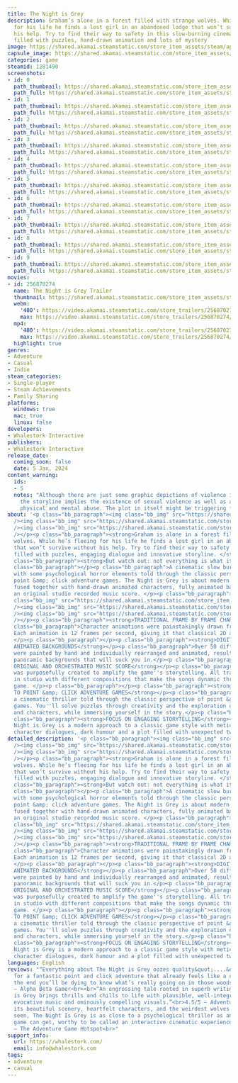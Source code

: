 ```yaml
---
title: The Night is Grey
description: Graham’s alone in a forest filled with strange wolves. While he’s fleeing
  for his life he finds a lost girl in an abandoned lodge that won’t survive without
  his help. Try to find their way to safety in this slow-burning cinematic thriller
  filled with puzzles, hand-drawn animation and lots of mystery
image: https://shared.akamai.steamstatic.com/store_item_assets/steam/apps/1281490/header.jpg?t=1732710355
capsule_image: https://shared.akamai.steamstatic.com/store_item_assets/steam/apps/1281490/capsule_231x87.jpg?t=1732710355
categories: game
steamid: 1281490
screenshots:
- id: 0
  path_thumbnail: https://shared.akamai.steamstatic.com/store_item_assets/steam/apps/1281490/ss_9285a672f168e8e56586624d0471fda5ffd690bc.600x338.jpg?t=1732710355
  path_full: https://shared.akamai.steamstatic.com/store_item_assets/steam/apps/1281490/ss_9285a672f168e8e56586624d0471fda5ffd690bc.1920x1080.jpg?t=1732710355
- id: 1
  path_thumbnail: https://shared.akamai.steamstatic.com/store_item_assets/steam/apps/1281490/ss_8764b8cace7e5b34004925e16291ced1a22239fe.600x338.jpg?t=1732710355
  path_full: https://shared.akamai.steamstatic.com/store_item_assets/steam/apps/1281490/ss_8764b8cace7e5b34004925e16291ced1a22239fe.1920x1080.jpg?t=1732710355
- id: 2
  path_thumbnail: https://shared.akamai.steamstatic.com/store_item_assets/steam/apps/1281490/ss_bea99682f8448f1c948a31ff834c19114bc43962.600x338.jpg?t=1732710355
  path_full: https://shared.akamai.steamstatic.com/store_item_assets/steam/apps/1281490/ss_bea99682f8448f1c948a31ff834c19114bc43962.1920x1080.jpg?t=1732710355
- id: 3
  path_thumbnail: https://shared.akamai.steamstatic.com/store_item_assets/steam/apps/1281490/ss_32f48342659cec58aae3e1840d6911d92ec48103.600x338.jpg?t=1732710355
  path_full: https://shared.akamai.steamstatic.com/store_item_assets/steam/apps/1281490/ss_32f48342659cec58aae3e1840d6911d92ec48103.1920x1080.jpg?t=1732710355
- id: 4
  path_thumbnail: https://shared.akamai.steamstatic.com/store_item_assets/steam/apps/1281490/ss_221f3fe3b80ac15fad0ca75ad8d1eda29fd920ec.600x338.jpg?t=1732710355
  path_full: https://shared.akamai.steamstatic.com/store_item_assets/steam/apps/1281490/ss_221f3fe3b80ac15fad0ca75ad8d1eda29fd920ec.1920x1080.jpg?t=1732710355
- id: 5
  path_thumbnail: https://shared.akamai.steamstatic.com/store_item_assets/steam/apps/1281490/ss_dda8db1c05c6954e8d93b7fc1f1c8a3f9ccba0a2.600x338.jpg?t=1732710355
  path_full: https://shared.akamai.steamstatic.com/store_item_assets/steam/apps/1281490/ss_dda8db1c05c6954e8d93b7fc1f1c8a3f9ccba0a2.1920x1080.jpg?t=1732710355
- id: 6
  path_thumbnail: https://shared.akamai.steamstatic.com/store_item_assets/steam/apps/1281490/ss_0e5d75774639410e7bb0a3a97c26fb549f5780ee.600x338.jpg?t=1732710355
  path_full: https://shared.akamai.steamstatic.com/store_item_assets/steam/apps/1281490/ss_0e5d75774639410e7bb0a3a97c26fb549f5780ee.1920x1080.jpg?t=1732710355
- id: 7
  path_thumbnail: https://shared.akamai.steamstatic.com/store_item_assets/steam/apps/1281490/ss_8834b9f69137816f653df48aec43f1fd9283816d.600x338.jpg?t=1732710355
  path_full: https://shared.akamai.steamstatic.com/store_item_assets/steam/apps/1281490/ss_8834b9f69137816f653df48aec43f1fd9283816d.1920x1080.jpg?t=1732710355
- id: 8
  path_thumbnail: https://shared.akamai.steamstatic.com/store_item_assets/steam/apps/1281490/ss_f4e56ffe994dc14e1fc68201894789eb4aa35628.600x338.jpg?t=1732710355
  path_full: https://shared.akamai.steamstatic.com/store_item_assets/steam/apps/1281490/ss_f4e56ffe994dc14e1fc68201894789eb4aa35628.1920x1080.jpg?t=1732710355
- id: 9
  path_thumbnail: https://shared.akamai.steamstatic.com/store_item_assets/steam/apps/1281490/ss_62e627e3e3faba98bb170480f07552109badbae5.600x338.jpg?t=1732710355
  path_full: https://shared.akamai.steamstatic.com/store_item_assets/steam/apps/1281490/ss_62e627e3e3faba98bb170480f07552109badbae5.1920x1080.jpg?t=1732710355
movies:
- id: 256870274
  name: The Night is Grey Trailer
  thumbnail: https://shared.akamai.steamstatic.com/store_item_assets/steam/apps/256870274/movie.293x165.jpg?t=1706175698
  webm:
    '480': https://video.akamai.steamstatic.com/store_trailers/256870274/movie480_vp9.webm?t=1706175698
    max: https://video.akamai.steamstatic.com/store_trailers/256870274/movie_max_vp9.webm?t=1706175698
  mp4:
    '480': https://video.akamai.steamstatic.com/store_trailers/256870274/movie480.mp4?t=1706175698
    max: https://video.akamai.steamstatic.com/store_trailers/256870274/movie_max.mp4?t=1706175698
  highlight: true
genres:
- Adventure
- Casual
- Indie
steam_categories:
- Single-player
- Steam Achievements
- Family Sharing
platforms:
  windows: true
  mac: true
  linux: false
developers:
- Whalestork Interactive
publishers:
- Whalestork Interactive
release_date:
  coming_soon: false
  date: 5 Jan, 2024
content_warning:
  ids:
  - 5
  notes: "Although there are just some graphic depictions of violence in the game,
    the storyline implies the existence of sexual violence as well as a history of
    physical and mental abuse. The plot in itself might be triggering for some players.\r\n\r\n"
about: '<p class="bb_paragraph"><img class="bb_img" src="https://shared.akamai.steamstatic.com/store_item_assets/steam/apps/1281490/extras/tnig-quotes_steam.png?t=1732710355"
  /><img class="bb_img" src="https://shared.akamai.steamstatic.com/store_item_assets/steam/apps/1281490/extras/SD01.png?t=1732710355"
  /><img class="bb_img" src="https://shared.akamai.steamstatic.com/store_item_assets/steam/apps/1281490/extras/TNIG_GIF_STEAM_1.gif?t=1732710355"
  /></p><p class="bb_paragraph"><strong>Graham is alone in a forest filled with strange
  wolves. While he’s fleeing for his life he finds a lost girl in an abandoned lodge
  that won’t survive without his help. Try to find their way to safety in this game
  filled with puzzles, engaging dialogue and innovative storyline. </strong></p><p
  class="bb_paragraph"><strong>But watch out: not everything is what it seems.</strong></p><p
  class="bb_paragraph"></p><p class="bb_paragraph">A cinematic slow burn thriller
  with some psychological horror elements told through the classic perspective of
  point &amp; click adventure games. The Night is Grey is about modern storytelling
  fused together with hand-drawn animated characters, fully animated backgrounds and
  an original studio recorded music score. </p><p class="bb_paragraph"></p><p class="bb_paragraph"><img
  class="bb_img" src="https://shared.akamai.steamstatic.com/store_item_assets/steam/apps/1281490/extras/TNIG_GIF_STEAM_2.gif?t=1732710355"
  /><img class="bb_img" src="https://shared.akamai.steamstatic.com/store_item_assets/steam/apps/1281490/extras/SD02.png?t=1732710355"
  /><img class="bb_img" src="https://shared.akamai.steamstatic.com/store_item_assets/steam/apps/1281490/extras/TNIG_BOAT_LOOP_BANNER_STEAM_2.gif?t=1732710355"
  /></p><p class="bb_paragraph"><strong>TRADITIONAL FRAME BY FRAME CHARACTER ANIMATION</strong></p><p
  class="bb_paragraph">Character animations were painstakingly drawn frame by frame.
  Each animation is 12 frames per second, giving it that classical 2D animations feel.
  </p><p class="bb_paragraph"></p><p class="bb_paragraph"><strong>DIGITALLY PAINTED
  ANIMATED BACKGROUNDS</strong></p><p class="bb_paragraph">Over 50 different locations
  were painted by hand and individually rearranged and animated, resulting in animated
  panoramic backgrounds that will suck you in.</p><p class="bb_paragraph"></p><p class="bb_paragraph"><strong>FULLY
  ORIGINAL AND ORCHESTRATED MUSIC SCORE</strong></p><p class="bb_paragraph">Our soundtrack
  was purposefully created to amplify the game''s storytelling. All tracks were recorded
  in studio with different compositions that make the songs dynamic throughout the
  game. </p><p class="bb_paragraph"></p><p class="bb_paragraph"><strong>A LOVE LETTER
  TO POINT &amp; CLICK ADVENTURE GAMES</strong></p><p class="bb_paragraph">This is
  a cinematic thriller told through the classic perspective of point &amp; click adventure
  games. You''ll solve puzzles through creativity and the exploration of sceneries
  and characters, while immersing yourself in the story.</p><p class="bb_paragraph"></p><p
  class="bb_paragraph"><strong>FOCUS ON ENGAGING STORYTELLING</strong></p><p class="bb_paragraph">The
  Night is Grey is a modern approach to a classic game style with meticulously written
  character dialogues, dark humour and a plot filled with unexpected twists.</p>'
detailed_description: '<p class="bb_paragraph"><img class="bb_img" src="https://shared.akamai.steamstatic.com/store_item_assets/steam/apps/1281490/extras/tnig-quotes_steam.png?t=1732710355"
  /><img class="bb_img" src="https://shared.akamai.steamstatic.com/store_item_assets/steam/apps/1281490/extras/SD01.png?t=1732710355"
  /><img class="bb_img" src="https://shared.akamai.steamstatic.com/store_item_assets/steam/apps/1281490/extras/TNIG_GIF_STEAM_1.gif?t=1732710355"
  /></p><p class="bb_paragraph"><strong>Graham is alone in a forest filled with strange
  wolves. While he’s fleeing for his life he finds a lost girl in an abandoned lodge
  that won’t survive without his help. Try to find their way to safety in this game
  filled with puzzles, engaging dialogue and innovative storyline. </strong></p><p
  class="bb_paragraph"><strong>But watch out: not everything is what it seems.</strong></p><p
  class="bb_paragraph"></p><p class="bb_paragraph">A cinematic slow burn thriller
  with some psychological horror elements told through the classic perspective of
  point &amp; click adventure games. The Night is Grey is about modern storytelling
  fused together with hand-drawn animated characters, fully animated backgrounds and
  an original studio recorded music score. </p><p class="bb_paragraph"></p><p class="bb_paragraph"><img
  class="bb_img" src="https://shared.akamai.steamstatic.com/store_item_assets/steam/apps/1281490/extras/TNIG_GIF_STEAM_2.gif?t=1732710355"
  /><img class="bb_img" src="https://shared.akamai.steamstatic.com/store_item_assets/steam/apps/1281490/extras/SD02.png?t=1732710355"
  /><img class="bb_img" src="https://shared.akamai.steamstatic.com/store_item_assets/steam/apps/1281490/extras/TNIG_BOAT_LOOP_BANNER_STEAM_2.gif?t=1732710355"
  /></p><p class="bb_paragraph"><strong>TRADITIONAL FRAME BY FRAME CHARACTER ANIMATION</strong></p><p
  class="bb_paragraph">Character animations were painstakingly drawn frame by frame.
  Each animation is 12 frames per second, giving it that classical 2D animations feel.
  </p><p class="bb_paragraph"></p><p class="bb_paragraph"><strong>DIGITALLY PAINTED
  ANIMATED BACKGROUNDS</strong></p><p class="bb_paragraph">Over 50 different locations
  were painted by hand and individually rearranged and animated, resulting in animated
  panoramic backgrounds that will suck you in.</p><p class="bb_paragraph"></p><p class="bb_paragraph"><strong>FULLY
  ORIGINAL AND ORCHESTRATED MUSIC SCORE</strong></p><p class="bb_paragraph">Our soundtrack
  was purposefully created to amplify the game''s storytelling. All tracks were recorded
  in studio with different compositions that make the songs dynamic throughout the
  game. </p><p class="bb_paragraph"></p><p class="bb_paragraph"><strong>A LOVE LETTER
  TO POINT &amp; CLICK ADVENTURE GAMES</strong></p><p class="bb_paragraph">This is
  a cinematic thriller told through the classic perspective of point &amp; click adventure
  games. You''ll solve puzzles through creativity and the exploration of sceneries
  and characters, while immersing yourself in the story.</p><p class="bb_paragraph"></p><p
  class="bb_paragraph"><strong>FOCUS ON ENGAGING STORYTELLING</strong></p><p class="bb_paragraph">The
  Night is Grey is a modern approach to a classic game style with meticulously written
  character dialogues, dark humour and a plot filled with unexpected twists.</p>'
languages: English
reviews: "“Everything about The Night is Grey oozes quality&quot;....&quot;It makes
  for a fantastic point and click adventure that already feels like a classic. By
  the end you’ll be dying to know what’s really going on in those woods. Highly recommended.”<br>4.5/5
  – Alpha Beta Gamer<br><br>“An engrossing tale rooted in superb writing, The Night
  is Grey brings thrills and chills to life with plausible, well-integrated puzzles,
  evocative music and ominously compelling visuals.”<br>4.5/5 – Adventure Gamers<br><br>“With
  its beautiful scenery, heartfelt characters, and the weirdest wolves you’ve ever
  seen, The Night Is Grey is as close to a psychological thriller as an adventure
  game can get, worthy to be called an interactive cinematic experience.”<br>9/10
  – The Adventure Game Hotspot<br>"
support_info:
  url: https://whalestork.com/
  email: info@whalestork.com
tags:
- adventure
- casual
---
```

